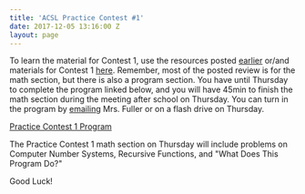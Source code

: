 ```yaml
---
title: 'ACSL Practice Contest #1'
date: 2017-12-05 13:16:00 Z
layout: page
---
```


To learn the material for Contest 1, use the resources posted [earlier](http://jerometech.club/2017/11/03/acsl-resources.html) or/and materials for Contest 1 [here](http://wmcicompsci.ca/club/acsl/). Remember, most of the posted review is for the math section, but there is also a program section. You have until Thursday to complete the program linked below, and you will have 45min to finish the math section during the meeting after school on Thursday. You can turn in the program by [emailing](mailto:fuller_anne@dublinschools.net) Mrs. Fuller or on a flash drive on Thursday.

[Practice Contest 1 Program](https://ufile.io/8s02x)

The Practice Contest 1 math section on Thursday will include problems on Computer Number Systems, Recursive Functions, and "What Does This Program Do?"

Good Luck!